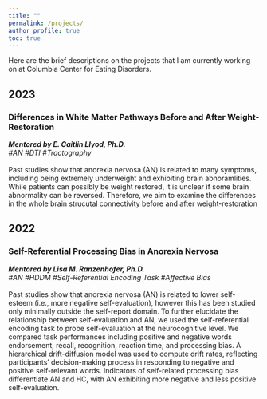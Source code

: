 ```yaml
---
title: ""
permalink: /projects/
author_profile: true
toc: true
---
```


<style>
    .page__content .smallfont {
        font-size: 2.3vh;
        white-space: pre-wrap;
    }
</style>

<p class="smallfont">Here are the brief descriptions on the projects that I am currently working on at Columbia Center for Eating Disorders.</p>

## 2023
<!-- ### Eating Behaviors in Long-Term Weight Loss Maintenance
<p class="smallfont"><b><i>Mentored by Laurel E. Mayer, M.D.</i></b><br><i>#Eating Behaviors  #Meal Studies  #Food Choice Task</i><br><br>...</p> -->

### Differences in White Matter Pathways Before and After Weight-Restoration
<p class="smallfont"><b><i>Mentored by E. Caitlin Llyod, Ph.D.</i></b><br><i>#AN  #DTI  #Tractography</i><br><br>Past studies show that anorexia nervosa (AN) is related to many symptoms, including being extremely underweight and exhibiting brain abnoramlities. While patients can possibly be weight restored, it is unclear if some brain abnormality can be reversed. Therefore, we aim to examine the differences in the whole brain strucutal connectivity before and after weight-restoration </p>

## 2022
### Self-Referential Processing Bias in Anorexia Nervosa
<p class="smallfont"><b><i>Mentored by Lisa M. Ranzenhofer, Ph.D.</i></b><br><i>#AN  #HDDM  #Self-Referential Encoding Task  #Affective Bias</i><br><br>Past studies show that anorexia nervosa (AN) is related to lower self-esteem (i.e., more negative self-evaluation), however this has been studied only minimally outside the self-report domain. To further elucidate the relationship between self-evaluation and AN, we used the self-referential encoding task to probe self-evaluation at the neurocognitive level. We compared task performances including positive and negative words endorsement, recall, recognition, reaction time, and processing bias. A hierarchical drift-diffusion model was used to compute drift rates, reflecting participants’ decision-making process in responding to negative and positive self-relevant words. Indicators of self-related processing bias differentiate AN and HC, with AN exhibiting more negative and less positive self-evaluation. </p>